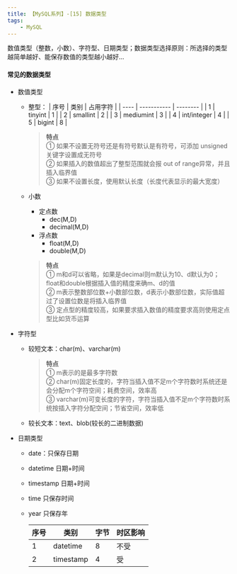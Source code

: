 ```yaml
---
title: 【MySQL系列】-[15] 数据类型
tags:
    - MySQL
---
```

数值类型（整数，小数）、字符型、日期类型；数据类型选择原则：所选择的类型越简单越好、能保存数值的类型越小越好...
<!-- more -->
#### 常见的数据类型
- 数值类型
  - 整型：
    | 序号 | 类别        | 占用字符 |
    | ---- | ----------- | -------- |
    | 1    | tinyint     | 1        |
    | 2    | smallint    | 2        |
    | 3    | mediumint   | 3        |
    | 4    | int/integer | 4        |
    | 5    | bigint      | 8        |

    >**特点**<br>
    > ① 如果不设置无符号还是有符号默认是有符号，可添加 unsigned关键字设置成无符号<br>
    > ② 如果插入的数值超出了整型范围就会报 out of range异常，并且插入临界值<br>
    > ③ 如果不设置长度，使用默认长度（长度代表显示的最大宽度）
    
  - 小数
    - 定点数
      - dec(M,D)
      - decimal(M,D)
    - 浮点数
      - float(M,D)
      - double(M,D)
    >**特点**<br>
    > ① m和d可以省略，如果是decimal则m默认为10、d默认为0；float和double根据插入值的精度来确m、d的值<br>
    > ② m表示整数部位数+小数部位数，d表示小数部位数，实际值超过了设置位数是将插入临界值<br>
    > ③ 定点型的精度较高，如果要求插入数值的精度要求高则使用定点型比如货币运算
    
- 字符型
  - 较短文本：char(m)、varchar(m)
    >**特点**<br>
    > ① m表示的是最多字符数<br>
    > ② char(m)固定长度的，字符当插入值不足m个字符数时系统还是会分配m个字符空间；耗费空间，效率高<br>
    > ③ varchar(m)可变长度的字符，字符当插入值不足m个字符数时系统按插入字符分配空间；节省空间，效率低
  - 较长文本：text、blob(较长的二进制数据)

- 日期类型
  - date：只保存日期
  - datetime 日期+时间
  - timestamp 日期+时间
  - time 只保存时间
  - year 只保存年
  
    | 序号 | 类别      | 字节 | 时区影响 |
    | ---- | --------- | ---- | -------- |
    | 1    | datetime  | 8    | 不受     |
    | 2    | timestamp | 4    | 受       |
    
